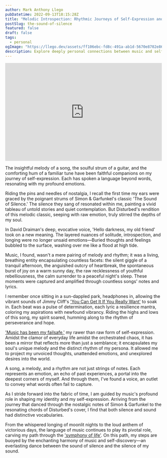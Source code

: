 ```yaml
---
author: Mark Anthony Llego
pubDatetime: 2022-09-13T18:15:28Z
title: "Melodic Introspection: Rhythmic Journeys of Self-Expression and Identity Through Music"
postSlug: the-sound-of-silence
featured: false
draft: false
tags:
  - personal
ogImage: "https://llego.dev/assets/ff106ebc-fd8c-491a-ab1d-5670e8702e86.jpg"
description: Explore deeply personal connections between music and self-expression in 'Melodic Introspection,' detailing a transformative journey through sound as it shapes identity. From the profound impact of Disturbed's 'The Sound of Silence' to reflecting life's spectrum of emotions through music, this soul-stirring narrative echoes the universal language of melodies and the unique reflections they hold within us.
---
```


<iframe width="100%" height="315" src="https://www.youtube.com/embed/u9Dg-g7t2l4?si=16nez1tdfxEdI-bB" title="YouTube video player" frameborder="0" allow="accelerometer; autoplay; clipboard-write; encrypted-media; gyroscope; picture-in-picture; web-share" allowfullscreen></iframe>

The insightful melody of a song, the soulful strum of a guitar, and the comforting hum of a familiar tune have been faithful companions on my journey of self-expression. Each has spoken a language beyond words, resonating with my profound emotions.

Riding the pins and needles of nostalgia, I recall the first time my ears were graced by the poignant strums of Simon & Garfunkel's classic 'The Sound of Silence.' The silence they sang of resonated within me, painting a vivid tableau of untold stories and quiet contemplation. But Disturbed's rendition of this melodic classic, seeping with raw emotion, truly stirred the depths of my soul.

In David Draiman's deep, evocative voice, 'Hello darkness, my old friend' took on a new meaning. The layered nuances of solitude, introspection, and longing were no longer unsaid emotions—Buried thoughts and feelings bubbled to the surface, washing over me like a flood at high tide.

Music, I found, wasn't a mere pairing of melody and rhythm; it was a living, breathing entity encapsulating countless facets: the silent giggle of a tranquil afternoon, the anguished outcry of heartbreak, the spontaneous burst of joy on a warm sunny day, the raw recklessness of youthful rebelliousness, the calm surrender to a peaceful night's sleep. These moments were captured and amplified through countless songs' notes and lyrics.

I remember once sitting in a sun-dappled park, headphones in, allowing the vibrant sounds of Jimmy Cliff's ['You Can Get It If You Really Want'](https://www.youtube.com/watch?v=U7dBMYUyRAQ) to soak in. Each beat was a pulse of determination, each lyric a resilience mantra, coloring my aspirations with newfound vibrancy. Riding the highs and lows of this song, my spirit soared, humming along to the rhythm of perseverance and hope.

['Music has been my failsafe,'](https://llego.dev/posts/echoes-evolution-dance-inner-demons/) my rawer than raw form of self-expression. Amidst the clamor of everyday life amidst the orchestrated chaos, it has been a mirror that reflects more than just a semblance; it encapsulates my soul's unique melody and the distinct rhythm of my persona. It allowed me to project my unvoiced thoughts, unattended emotions, and unexplored desires into the world.

A song, a melody, and a rhythm are not just strings of notes. Each represents an emotion, an echo of past experiences, a portal into the deepest corners of myself. And through them, I've found a voice, an outlet to convey what words often fail to capture.

As I stride forward into the fabric of time, I am guided by music's profound role in shaping my identity and my self-expression. Arriving from the journey that danced through the nostalgic notes of Simon & Garfunkel to the resonating chords of Disturbed's cover, I find that both silence and sound had distinctive vocabularies.

From the whispered longing of moonlit nights to the loud anthem of victorious days, the language of music continues to play its pivotal role, carving my path through the ['symphony of life'](https://llego.dev/posts/kidrock-only-god-knows-why/). On this path, my steps are buoyed by the enchanting harmony of music and self-discovery—an everlasting dance between the sound of silence and the silence of my sound.
